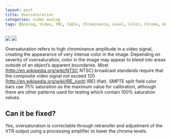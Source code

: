 ```yaml
---
layout: post
title: Oversaturation
categories: video analog
tags: [Analog, Video, TBC, Cable, Chrominance, Level, Color, Chroma, Hue, Operator Error, Tape Error, Time Base Corrector]
---
```


<img src="{{ site.baseurl }}/images/Oversaturated_Flat.jpg">
<img src="{{ site.baseurl }}/images/OversaturatedFixed_Flat.jpg">

Oversaturation refers to high chrominance amplitude in a video signal, creating the appearance of very intense color in the image. Depending on severity of oversaturation, color in the image may appear to bleed into areas outside of an object’s apparent boundaries. Most [http://en.wikipedia.org/wiki/NTSC NTSC] broadcast standards require that the composite video signal not exceed 120 [http://en.wikipedia.org/wiki/IRE_(unit) IRE] (flat). SMPTE split field color bars use 75% saturation as the maximum value for calibration, although there are other patterns used for testing which contain 100% saturation values.

## Can it be fixed? 

Yes, oversaturation is correctable through retransfer and adjustment of the VTR output using a  processing amplifier to lower the chroma levels.

